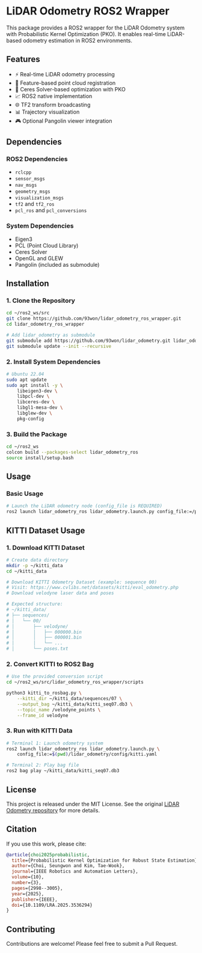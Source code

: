 # LiDAR Odometry ROS2 Wrapper

This package provides a ROS2 wrapper for the LiDAR Odometry system with Probabilistic Kernel Optimization (PKO). It enables real-time LiDAR-based odometry estimation in ROS2 environments.

## Features

- ⚡ Real-time LiDAR odometry processing
- 🎯 Feature-based point cloud registration  
- 🔧 Ceres Solver-based optimization with PKO
- 📈 ROS2 native implementation
- 🌐 TF2 transform broadcasting
- 📊 Trajectory visualization
- 🎮 Optional Pangolin viewer integration

## Dependencies

### ROS2 Dependencies
- `rclcpp`
- `sensor_msgs`
- `nav_msgs` 
- `geometry_msgs`
- `visualization_msgs`
- `tf2` and `tf2_ros`
- `pcl_ros` and `pcl_conversions`

### System Dependencies  
- Eigen3
- PCL (Point Cloud Library)
- Ceres Solver
- OpenGL and GLEW
- Pangolin (included as submodule)

## Installation

### 1. Clone the Repository
```bash
cd ~/ros2_ws/src
git clone https://github.com/93won/lidar_odometry_ros_wrapper.git
cd lidar_odometry_ros_wrapper

# Add lidar_odometry as submodule
git submodule add https://github.com/93won/lidar_odometry.git lidar_odometry
git submodule update --init --recursive
```

### 2. Install System Dependencies
```bash
# Ubuntu 22.04
sudo apt update
sudo apt install -y \
    libeigen3-dev \
    libpcl-dev \
    libceres-dev \
    libgl1-mesa-dev \
    libglew-dev \
    pkg-config
```

### 3. Build the Package
```bash
cd ~/ros2_ws
colcon build --packages-select lidar_odometry_ros
source install/setup.bash
```

## Usage

### Basic Usage
```bash
# Launch the LiDAR odometry node (config_file is REQUIRED)
ros2 launch lidar_odometry_ros lidar_odometry.launch.py config_file:=/path/to/your/workspace/lidar_odometry_ros_wrapper/lidar_odometry/config/kitti.yaml
```


## KITTI Dataset Usage

### 1. Download KITTI Dataset
```bash
# Create data directory
mkdir -p ~/kitti_data
cd ~/kitti_data

# Download KITTI Odometry Dataset (example: sequence 00)
# Visit: https://www.cvlibs.net/datasets/kitti/eval_odometry.php
# Download velodyne laser data and poses

# Expected structure:
# ~/kitti_data/
# ├── sequences/
# │   └── 00/
# │       ├── velodyne/
# │       │   ├── 000000.bin
# │       │   ├── 000001.bin
# │       │   └── ...
# │       └── poses.txt
```

### 2. Convert KITTI to ROS2 Bag
```bash
# Use the provided conversion script
cd ~/ros2_ws/src/lidar_odometry_ros_wrapper/scripts

python3 kitti_to_rosbag.py \
    --kitti_dir ~/kitti_data/sequences/07 \
    --output_bag ~/kitti_data/kitti_seq07.db3 \
    --topic_name /velodyne_points \
    --frame_id velodyne
```

### 3. Run with KITTI Data
```bash
# Terminal 1: Launch odometry system
ros2 launch lidar_odometry_ros lidar_odometry.launch.py \
    config_file:=$(pwd)/lidar_odometry/config/kitti.yaml

# Terminal 2: Play bag file
ros2 bag play ~/kitti_data/kitti_seq07.db3
```

## License

This project is released under the MIT License. See the original [LiDAR Odometry repository](https://github.com/93won/lidar_odometry) for more details.

## Citation

If you use this work, please cite:

```bibtex
@article{choi2025probabilistic,
  title={Probabilistic Kernel Optimization for Robust State Estimation},
  author={Choi, Seungwon and Kim, Tae-Wook},
  journal={IEEE Robotics and Automation Letters},
  volume={10},
  number={3},
  pages={2998--3005},
  year={2025},
  publisher={IEEE},
  doi={10.1109/LRA.2025.3536294}
}
```

## Contributing

Contributions are welcome! Please feel free to submit a Pull Request.

